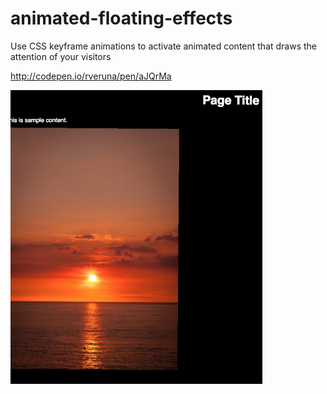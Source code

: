 # animated-floating-effects

Use CSS keyframe animations to activate animated content that draws the attention of your visitors

http://codepen.io/rveruna/pen/aJQrMa

<img src="https://github.com/rveruna/animated-floating-effects/blob/master/ScreenShot.png" width="80%"></img>
